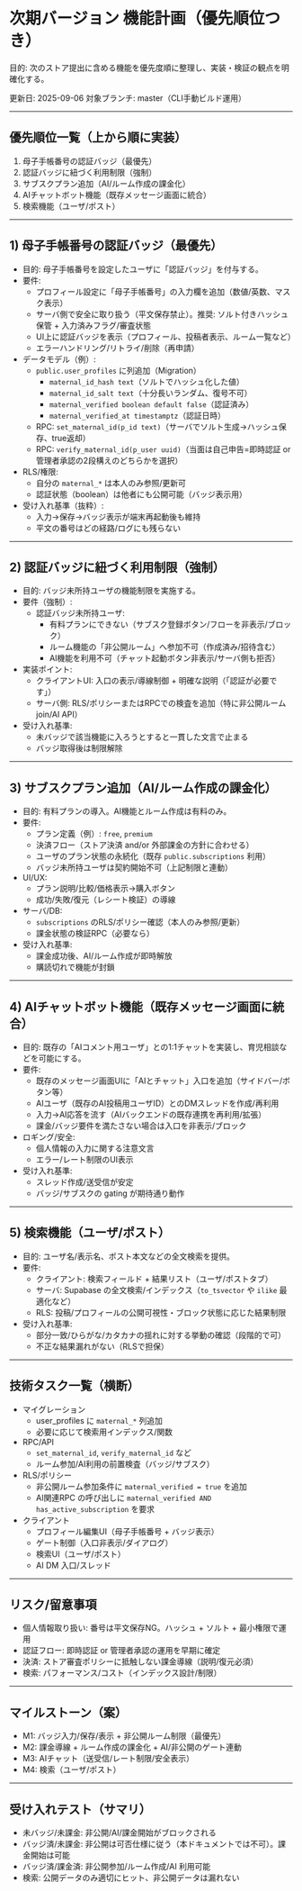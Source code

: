 # 次期バージョン 機能計画（優先順位つき）

目的: 次のストア提出に含める機能を優先度順に整理し、実装・検証の観点を明確化する。

更新日: 2025-09-06
対象ブランチ: master（CLI手動ビルド運用）

---

## 優先順位一覧（上から順に実装）

1) 母子手帳番号の認証バッジ（最優先）
2) 認証バッジに紐づく利用制限（強制）
3) サブスクプラン追加（AI/ルーム作成の課金化）
4) AIチャットボット機能（既存メッセージ画面に統合）
5) 検索機能（ユーザ/ポスト）

---

## 1) 母子手帳番号の認証バッジ（最優先）

- 目的: 母子手帳番号を設定したユーザに「認証バッジ」を付与する。
- 要件:
  - プロフィール設定に「母子手帳番号」の入力欄を追加（数値/英数、マスク表示）
  - サーバ側で安全に取り扱う（平文保存禁止）。推奨: ソルト付きハッシュ保管 + 入力済みフラグ/審査状態
  - UI上に認証バッジを表示（プロフィール、投稿者表示、ルーム一覧など）
  - エラーハンドリング/リトライ/削除（再申請）
- データモデル（例）:
  - `public.user_profiles` に列追加（Migration）
    - `maternal_id_hash text`（ソルトでハッシュ化した値）
    - `maternal_id_salt text`（十分長いランダム、復号不可）
    - `maternal_verified boolean default false`（認証済み）
    - `maternal_verified_at timestamptz`（認証日時）
  - RPC: `set_maternal_id(p_id text)`（サーバでソルト生成→ハッシュ保存、true返却）
  - RPC: `verify_maternal_id(p_user uuid)`（当面は自己申告=即時認証 or 管理者承認の2段構えのどちらかを選択）
- RLS/権限:
  - 自分の `maternal_*` は本人のみ参照/更新可
  - 認証状態（boolean）は他者にも公開可能（バッジ表示用）
- 受け入れ基準（抜粋）:
  - 入力→保存→バッジ表示が端末再起動後も維持
  - 平文の番号はどの経路/ログにも残らない

---

## 2) 認証バッジに紐づく利用制限（強制）

- 目的: バッジ未所持ユーザの機能制限を実施する。
- 要件（強制）:
  - 認証バッジ未所持ユーザ:
    - 有料プランにできない（サブスク登録ボタン/フローを非表示/ブロック）
    - ルーム機能の「非公開ルーム」へ参加不可（作成済み/招待含む）
    - AI機能を利用不可（チャット起動ボタン非表示/サーバ側も拒否）
- 実装ポイント:
  - クライアントUI: 入口の表示/導線制御 + 明確な説明（「認証が必要です」）
  - サーバ側: RLS/ポリシーまたはRPCでの検査を追加（特に非公開ルーム join/AI API）
- 受け入れ基準:
  - 未バッジで該当機能に入ろうとすると一貫した文言で止まる
  - バッジ取得後は制限解除

---

## 3) サブスクプラン追加（AI/ルーム作成の課金化）

- 目的: 有料プランの導入。AI機能とルーム作成は有料のみ。
- 要件:
  - プラン定義（例）: `free`, `premium`
  - 決済フロー（ストア決済 and/or 外部課金の方針に合わせる）
  - ユーザのプラン状態の永続化（既存 `public.subscriptions` 利用）
  - バッジ未所持ユーザは契約開始不可（上記制限と連動）
- UI/UX:
  - プラン説明/比較/価格表示→購入ボタン
  - 成功/失敗/復元（レシート検証）の導線
- サーバ/DB:
  - `subscriptions` のRLS/ポリシー確認（本人のみ参照/更新）
  - 課金状態の検証RPC（必要なら）
- 受け入れ基準:
  - 課金成功後、AI/ルーム作成が即時解放
  - 購読切れで機能が封鎖

---

## 4) AIチャットボット機能（既存メッセージ画面に統合）

- 目的: 既存の「AIコメント用ユーザ」との1:1チャットを実装し、育児相談などを可能にする。
- 要件:
  - 既存のメッセージ画面UIに「AIとチャット」入口を追加（サイドバー/ボタン等）
  - AIユーザ（既存のAI投稿用ユーザID）とのDMスレッドを作成/再利用
  - 入力→AI応答を流す（AIバックエンドの既存連携を再利用/拡張）
  - 課金/バッジ要件を満たさない場合は入口を非表示/ブロック
- ロギング/安全:
  - 個人情報の入力に関する注意文言
  - エラー/レート制限のUI表示
- 受け入れ基準:
  - スレッド作成/送受信が安定
  - バッジ/サブスクの gating が期待通り動作

---

## 5) 検索機能（ユーザ/ポスト）

- 目的: ユーザ名/表示名、ポスト本文などの全文検索を提供。
- 要件:
  - クライアント: 検索フィールド + 結果リスト（ユーザ/ポストタブ）
  - サーバ: Supabase の全文検索/インデックス（`to_tsvector` や `ilike` 最適化など）
  - RLS: 投稿/プロフィールの公開可視性・ブロック状態に応じた結果制限
- 受け入れ基準:
  - 部分一致/ひらがな/カタカナの揺れに対する挙動の確認（段階的で可）
  - 不正な結果漏れがない（RLSで担保）

---

## 技術タスク一覧（横断）

- マイグレーション
  - user_profiles に `maternal_*` 列追加
  - 必要に応じて検索用インデックス/関数
- RPC/API
  - `set_maternal_id`, `verify_maternal_id` など
  - ルーム参加/AI利用の前置検査（バッジ/サブスク）
- RLS/ポリシー
  - 非公開ルーム参加条件に `maternal_verified = true` を追加
  - AI関連RPC の呼び出しに `maternal_verified AND has_active_subscription` を要求
- クライアント
  - プロフィール編集UI（母子手帳番号 + バッジ表示）
  - ゲート制御（入口非表示/ダイアログ）
  - 検索UI（ユーザ/ポスト）
  - AI DM 入口/スレッド

---

## リスク/留意事項

- 個人情報取り扱い: 番号は平文保存NG。ハッシュ + ソルト + 最小権限で運用
- 認証フロー: 即時認証 or 管理者承認の運用を早期に確定
- 決済: ストア審査ポリシーに抵触しない課金導線（説明/復元必須）
- 検索: パフォーマンス/コスト（インデックス設計/制限）

---

## マイルストーン（案）

- M1: バッジ入力/保存/表示 + 非公開ルーム制限（最優先）
- M2: 課金導線 + ルーム作成の課金化 + AI/非公開のゲート連動
- M3: AIチャット（送受信/レート制限/安全表示）
- M4: 検索（ユーザ/ポスト）

---

## 受け入れテスト（サマリ）

- 未バッジ/未課金: 非公開/AI/課金開始がブロックされる
- バッジ済/未課金: 非公開は可否仕様に従う（本ドキュメントでは不可）。課金開始は可能
- バッジ済/課金済: 非公開参加/ルーム作成/AI 利用可能
- 検索: 公開データのみ適切にヒット、非公開データは漏れない

